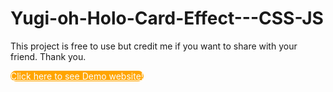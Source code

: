 # Yugi-oh-Holo-Card-Effect---CSS-JS
<style>
  a[type="button"]:hover{
    
  }
  
    a[type="button"]{
      border-radius:20px;
      background-color:orange;
      color:white;
  }
</style>

This project is free to use but credit me if you want to share with your friend. Thank you.
<div>
  <a href="https://yugi-oh-holo-card-effect.web.app/" target="_blank" type="button">Click here to see Demo website!</a>
</div>

